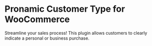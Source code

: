 # Pronamic Customer Type for WooCommerce

Streamline your sales process! This plugin allows customers to clearly indicate a personal or business purchase.
